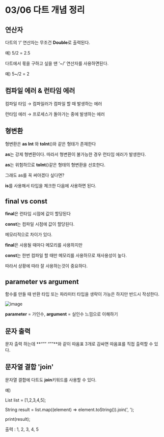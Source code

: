 # 03/06 다트 개념 정리

## 연산자 

다트의 ‘/’ 연산자는 무조건 **Double**로 출력된다.

예) 5/2 = 2.5

다트에서 몫을 구하고 싶을 땐 ‘~/’ 연산자를 사용하면된다.

예) 5~/2 = 2


## 컴파일 에러 & 런타임 에러

컴파일 타임 → 컴파일러가 컴파일 할 때 발생하는 에러

런타임 에러 → 프로세스가 돌아가는 중에 발생하는 에러


## 형변환 

형변환은 **as Int** 와 **toInt**()와 같은 형태가 존재한다

**as**는 강제 형변환이다. 따라서 형변환이 불가능한 경우 런타임 에러가 발생한다.

**as**는 위험하므로 **toInt**()같은 형태의 형변환을 선호한다. 

그래도 as를 꼭 써야겠다 싶다면?

**is**를 사용해서 타입을 체크한 다음에 사용하면 된다. 


## **final** vs **const** 

**final**은 런타임 시점에 값이 할당된다

**const**는 컴파일 시점에 값이 할당된다.

메모리적으로 차이가 있다. 

**final**은 사용될 때마다 메모리를 사용하지만

**const**는 한번 컴파일 할 때만 메모리를 사용하므로 재사용성이 높다.

따라서 상황에 따라 잘 사용하는것이 중요하다.

## **parameter** vs **argument**

함수를 만들 때 반환 타입 또는 파라미터 타입을 생략이 가능은 하지만 반드시 작성한다.

![image](https://github.com/jiwonHub/TIL/assets/118645166/6ba66615-d4b5-4f4f-a093-2f3d07ffa555)


**parameter** = 가인수, **argument** = 실인수 느낌으로 이해하기

## 문자 출력

문자 출력 하는데 **“”” “””**와 같이 따옴표 3개로 감싸면 따옴표를 직접 출력할 수 있다.

## 문자열 결합 'join'

문자열 결합에 다트도 **join**키워드를 사용할 수 있다. 

예) 

List<int> list = [1,2,3,4,5];

String result = list.map((element) => element.toString()).join(', ');

print(result);

출력 : 1, 2, 3, 4, 5

